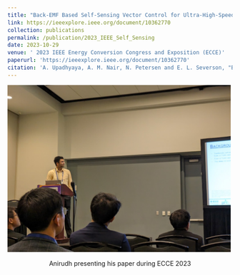 ```yaml
---
title: "Back-EMF Based Self-Sensing Vector Control for Ultra-High-Speed Surface Mount PMSM"
link: https://ieeexplore.ieee.org/document/10362770
collection: publications
permalink: /publication/2023_IEEE_Self_Sensing
date: 2023-10-29
venue: ' 2023 IEEE Energy Conversion Congress and Exposition (ECCE)'
paperurl: 'https://ieeexplore.ieee.org/document/10362770'
citation: 'A. Upadhyaya, A. M. Nair, N. Petersen and E. L. Severson, "Back-EMF Based Self-Sensing Vector Control for Ultra-High-Speed Surface Mount PMSM," 2023 IEEE Energy Conversion Congress and Exposition (ECCE), Nashville, TN, USA, 2023, pp. 4896-4903, doi: 10.1109/ECCE53617.2023.10362770.'
---
```


[<img src="/images/portfolio/anirudh_presenting.jpg" width="500" >](/images/portfolio/anirudh_presenting.jpg)
<figcaption align = "center">Anirudh presenting his paper during ECCE 2023</figcaption>